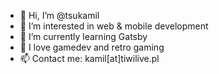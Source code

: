 - 👋 Hi, I’m @tsukamil
- 👀 I’m interested in web & mobile development
- 🌱 I’m currently learning Gatsby
- 💞️ I love gamedev and retro gaming
- 📫 Contact me: kamil[at]tiwilive.pl

<!---
tsukamil/tsukamil is a ✨ special ✨ repository because its `README.md` (this file) appears on your GitHub profile.
You can click the Preview link to take a look at your changes.
--->
